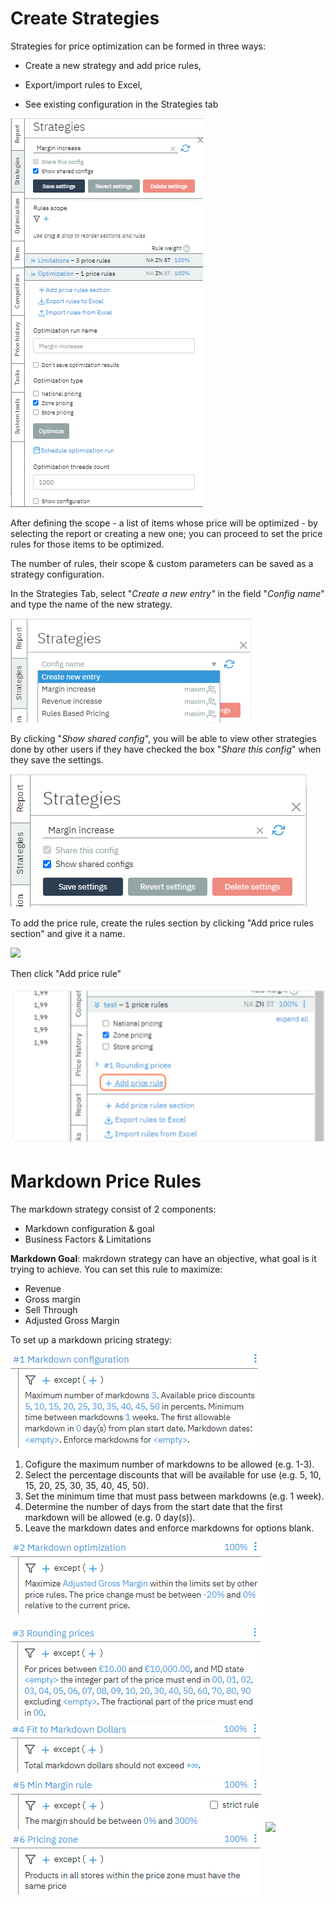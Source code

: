 # Create Strategies


Strategies for price optimization can be formed in three ways:

-   Create a new strategy and add price rules,

-   Export/import rules to Excel,

-   See existing configuration in the Strategies tab

![](../../../price_rules/optimization/image14.png)

After defining the scope - a list of items whose price will be
optimized - by selecting the report or creating a new one; you can
proceed to set the price rules for those items to be optimized.

The number of rules, their scope & custom parameters can be saved as a
strategy configuration.

In the Strategies Tab, select "*Create a new entry"* in the field
"*Config name*" and type the name of the new strategy.

![](../../../price_rules/optimization/image43.png)

By clicking "*Show shared config*", you will be able to view other
strategies done by other users if they have checked the box "*Share this
config*" when they save the settings.

![](../../../price_rules/optimization/image68.png)

To add the price rule, create the rules section by clicking "Add price
rules section" and give it a name.

![](../../../price_rules/optimization/image2.png)

Then click "Add price rule"

![](../../../price_rules/optimization/image40.png)

# Markdown Price Rules

The markdown strategy consist of 2 components:

* Markdown configuration & goal
* Business Factors & Limitations


**Markdown Goal**: makrdown strategy can have an objective, what goal is it trying to achieve. 
You can set this rule to maximize: 
* Revenue
* Gross margin
* Sell Through
* Adjusted Gross Margin

To set up a markdown pricing strategy:

![](../../media/image20.png)

1.	Cofigure the maximum number of markdowns to be allowed (e.g. 1-3).
2.	Select the percentage discounts that will be available for use (e.g. 5, 10, 15, 20, 25, 30, 35, 40, 45, 50).
3.	Set the minimum time that must pass between markdowns (e.g. 1 week).
4.	Determine the number of days from the start date that the first markdown will be allowed (e.g. 0 day(s)).
5.	Leave the markdown dates and enforce markdowns for options blank.

![](../../media/image21.png)

![](../../media/image22.png)
![](../../media/image23.png)
![](../../media/image24.png)
![](../../media/image25.png)
![](../../media/image26.png)


